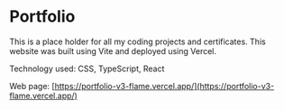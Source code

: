 # Portfolio
This is a place holder for all my coding projects and certificates. This website was built using Vite and deployed using Vercel.

Technology used: CSS, TypeScript, React

Web page: [https://portfolio-v3-flame.vercel.app/](https://portfolio-v3-flame.vercel.app/)


